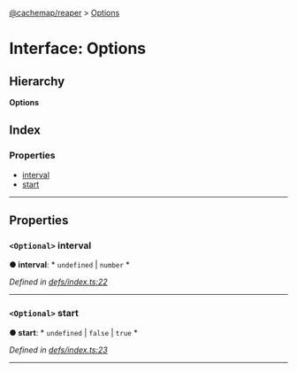 [@cachemap/reaper](../README.md) > [Options](../interfaces/options.md)

# Interface: Options

## Hierarchy

**Options**

## Index

### Properties

* [interval](options.md#interval)
* [start](options.md#start)

---

## Properties

<a id="interval"></a>

### `<Optional>` interval

**● interval**: * `undefined` &#124; `number`
*

*Defined in [defs/index.ts:22](https://github.com/dylanaubrey/cachemap/blob/2a8e078/packages/reaper/src/defs/index.ts#L22)*

___
<a id="start"></a>

### `<Optional>` start

**● start**: * `undefined` &#124; `false` &#124; `true`
*

*Defined in [defs/index.ts:23](https://github.com/dylanaubrey/cachemap/blob/2a8e078/packages/reaper/src/defs/index.ts#L23)*

___


